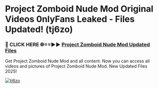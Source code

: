 # Project Zomboid Nude Mod Original Videos 0nlyFans Leaked - Files Updated! (tj6zo)

<h3>🔴 CLICK HERE 🌐==►► <a href="https://tinyurl.com/5h6xmrr3" rel="nofollow">Project Zomboid Nude Mod Updated Files</a></h3>

Get Project Zomboid Nude Mod and all content. Now you can access all videos and pictures of Project Zomboid Nude Mod. New Updated Files 2025!

[![tj6zo](https://i.imgur.com/KVD873Z.gif)](https://tinyurl.com/5h6xmrr3)
